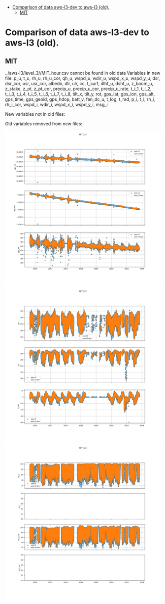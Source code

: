 * [Comparison of data aws-l3-dev to aws-l3 (old).](#s1)
  * [MIT](#s1-1)
# <a id='s1' />Comparison of data aws-l3-dev to aws-l3 (old).
## <a id='s1-1' />MIT
../aws-l3/level_3//MIT_hour.csv cannot be found in old data
Variables in new file:
p_u, t_u, rh_u, rh_u_cor, qh_u, wspd_u, wdir_u, wspd_x_u, wspd_y_u, dsr, dsr_cor, usr, usr_cor, albedo, dlr, ulr, cc, t_surf, dlhf_u, dshf_u, z_boom_u, z_stake, z_pt, z_pt_cor, precip_u, precip_u_cor, precip_u_rate, t_i_1, t_i_2, t_i_3, t_i_4, t_i_5, t_i_6, t_i_7, t_i_8, tilt_x, tilt_y, rot, gps_lat, gps_lon, gps_alt, gps_time, gps_geoid, gps_hdop, batt_v, fan_dc_u, t_log, t_rad, p_i, t_i, rh_i, rh_i_cor, wspd_i, wdir_i, wspd_x_i, wspd_y_i, msg_i

New variables not in old files:


Old variables removed from new files:

 
![MIT](../figures/aws-l3_versus_aws-l3-dev_20240507/MIT_0.png)
![MIT](../figures/aws-l3_versus_aws-l3-dev_20240507/MIT_1.png)
![MIT](../figures/aws-l3_versus_aws-l3-dev_20240507/MIT_2.png)
 
